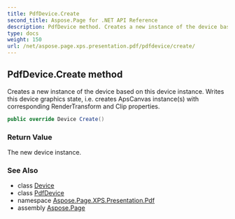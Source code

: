 ```yaml
---
title: PdfDevice.Create
second_title: Aspose.Page for .NET API Reference
description: PdfDevice method. Creates a new instance of the device based on this device instance. Writes this device graphics state i.e. creates ApsCanvas instances with corresponding RenderTransform and Clip properties
type: docs
weight: 150
url: /net/aspose.page.xps.presentation.pdf/pdfdevice/create/
---
```

## PdfDevice.Create method

Creates a new instance of the device based on this device instance. Writes this device graphics state, i.e. creates ApsCanvas instance(s) with corresponding RenderTransform and Clip properties.

```csharp
public override Device Create()
```

### Return Value

The new device instance.

### See Also

* class [Device](../../../aspose.page/device/)
* class [PdfDevice](../)
* namespace [Aspose.Page.XPS.Presentation.Pdf](../../pdfdevice/)
* assembly [Aspose.Page](../../../)


